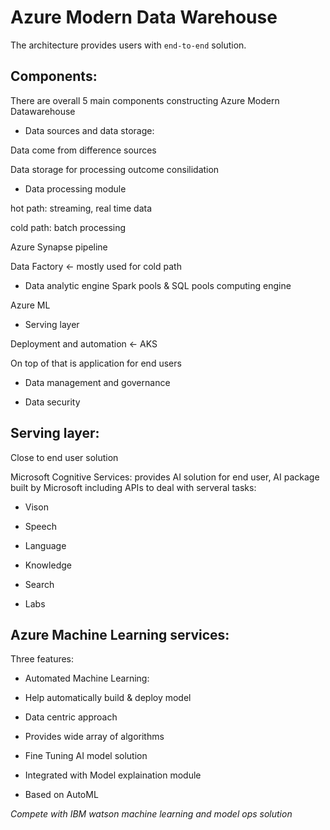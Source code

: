# Azure Modern Data Warehouse

The architecture provides users with `end-to-end` solution.

## Components:

There are overall 5 main components constructing Azure Modern Datawarehouse

* Data sources and data storage:

Data come from difference sources

Data storage for processing outcome consilidation

* Data processing module

hot path: streaming, real time data

cold path: batch processing

Azure Synapse pipeline

Data Factory <- mostly used for cold path

* Data analytic engine
Spark pools & SQL pools computing engine

Azure ML

* Serving layer

Deployment and automation <- AKS

On top of that is application for end users

* Data management and governance

* Data security

## Serving layer:

Close to end user solution

Microsoft Cognitive Services: provides AI solution for end user, AI package built by Microsoft including APIs to deal with serveral tasks:

* Vison

* Speech 

* Language 

* Knowledge 

* Search

* Labs


## Azure Machine Learning services:

Three features:

* Automated Machine Learning:

- Help automatically build & deploy model

- Data centric approach

- Provides wide array of algorithms

- Fine Tuning AI model solution

- Integrated with Model explaination module

- Based on AutoML	

*Compete with IBM watson machine learning and model ops solution*

